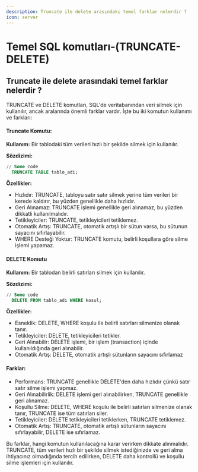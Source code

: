 ```yaml
---
description: Truncate ile delete arasındaki temel farklar nelerdir ?
icon: server
---
```


# Temel SQL komutları-(TRUNCATE-DELETE)

## Truncate ile delete arasındaki temel farklar nelerdir ?&#x20;

TRUNCATE ve DELETE komutları, SQL'de veritabanından veri silmek için kullanılır, ancak aralarında önemli farklar vardır. İşte bu iki komutun kullanımı ve farkları:

#### Truncate Komutu:&#x20;

**Kullanım:** Bir tablodaki tüm verileri hızlı bir şekilde silmek için kullanılır.

**Sözdizimi:**

```sql
// Some code
  TRUNCATE TABLE tablo_adi;
```

**Özellikler:**

* Hızlıdır: TRUNCATE, tabloyu satır satır silmek yerine tüm verileri bir kerede kaldırır, bu yüzden genellikle daha hızlıdır.
* Geri Alınamaz: TRUNCATE işlemi genellikle geri alınamaz, bu yüzden dikkatli kullanılmalıdır.
* Tetikleyiciler: TRUNCATE, tetikleyicileri tetiklemez.
* Otomatik Artış: TRUNCATE, otomatik artışlı bir sütun varsa, bu sütunun sayacını sıfırlayabilir.
* WHERE Desteği Yoktur: TRUNCATE komutu, belirli koşullara göre silme işlemi yapamaz.

#### DELETE Komutu

**Kullanım:** Bir tablodan belirli satırları silmek için kullanılır.

**Sözdizimi:**

```sql
// Some code
  DELETE FROM tablo_adi WHERE kosul;
```

**Özellikler:**

* Esneklik: DELETE, WHERE koşulu ile belirli satırları silmenize olanak tanır.
* Tetikleyiciler: DELETE, tetikleyicileri tetikler.
* Geri Alınabilir: DELETE işlemi, bir işlem (transaction) içinde kullanıldığında geri alınabilir.
* Otomatik Artış: DELETE, otomatik artışlı sütunların sayacını sıfırlamaz

#### Farklar:

* Performans: TRUNCATE genellikle DELETE'den daha hızlıdır çünkü satır satır silme işlemi yapmaz.
* Geri Alınabilirlik: DELETE işlemi geri alınabilirken, TRUNCATE genellikle geri alınamaz.
* Koşullu Silme: DELETE, WHERE koşulu ile belirli satırları silmenize olanak tanır, TRUNCATE ise tüm satırları siler.
* Tetikleyiciler: DELETE tetikleyicileri tetiklerken, TRUNCATE tetiklemez.
* Otomatik Artış: TRUNCATE, otomatik artışlı sütunların sayacını sıfırlayabilir, DELETE ise sıfırlamaz.

Bu farklar, hangi komutun kullanılacağına karar verirken dikkate alınmalıdır. TRUNCATE, tüm verileri hızlı bir şekilde silmek istediğinizde ve geri alma ihtiyacınız olmadığında tercih edilirken, DELETE daha kontrollü ve koşullu silme işlemleri için kullanılır.




